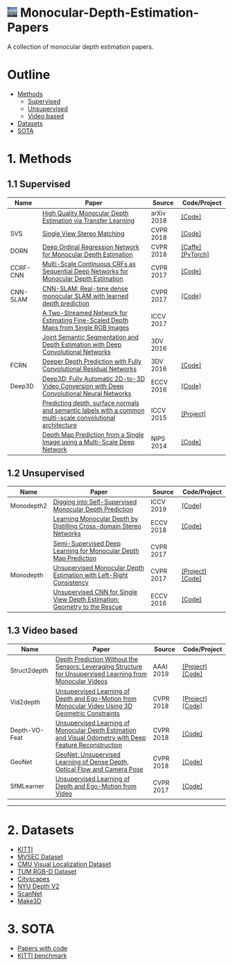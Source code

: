 [<img height="23" src="https://github.com/lh9171338/Outline/blob/master/icon.jpg"/>](https://github.com/lh9171338/Outline) Monocular-Depth-Estimation-Papers
===

A collection of monocular depth estimation papers.

# Outline

- [Methods](#1-Methods)
  - [Supervised](#11-Supervised)
  - [Unsupervised](#12-Unsupervised)
  - [Video based](#13-Video-based)  
- [Datasets](#2-Datasets)
- [SOTA](#3-SOTA)

# 1. Methods

## 1.1 Supervised

| Name | Paper | Source | Code/Project |
| --- | --- | --- | --- |
|  | [High Quality Monocular Depth Estimation via Transfer Learning](https://arxiv.org/abs/1812.11941) | arXiv 2018 | [[Code]](https://github.com/ialhashim/DenseDepth) |
| SVS | [Single View Stereo Matching](https://arxiv.org/abs/1803.02612) | CVPR 2018 | [[Code]](https://github.com/lawy623/SVS) |
| DORN | [Deep Ordinal Regression Network for Monocular Depth Estimation](https://arxiv.org/abs/1806.02446) | CVPR 2018 | [[Caffe]](https://github.com/hufu6371/DORN) [[PyTorch]](https://github.com/dontLoveBugs/DORN_pytorch) |
| CCRF-CNN | [Multi-Scale Continuous CRFs as Sequential Deep Networks for Monocular Depth Estimation](https://arxiv.org/abs/1704.02157) | CVPR 2017 | [[Code]](https://github.com/danxuhk/ContinuousCRF-CNN) |
| CNN-SLAM | [CNN-SLAM: Real-time dense monocular SLAM with learned depth prediction](https://arxiv.org/abs/1704.03489) | CVPR 2017 | [[Code]](https://github.com/iitmcvg/CNN_SLAM)  |
|  | [A Two-Streamed Network for Estimating Fine-Scaled Depth Maps from Single RGB Images](https://arxiv.org/abs/1607.00730) | ICCV 2017 |   |
|  | [Joint Semantic Segmentation and Depth Estimation with Deep Convolutional Networks](https://arxiv.org/abs/1604.07480) | 3DV 2016 |   |
| FCRN | [Deeper Depth Prediction with Fully Convolutional Residual Networks](https://arxiv.org/abs/1606.00373) | 3DV 2016 | [[Code]](https://github.com/iro-cp/FCRN-DepthPrediction) |
| Deep3D | [Deep3D: Fully Automatic 2D-to-3D Video Conversion with Deep Convolutional Neural Networks](https://arxiv.org/abs/1604.03650) | ECCV 2016 | [[Code]](https://github.com/piiswrong/deep3d) |
|  | [Predicting depth, surface normals and semantic labels with a common multi-scale convolutional architecture](https://arxiv.org/abs/1411.4734) | ICCV 2015 | [[Project]](https://cs.nyu.edu/~deigen/dnl/) |
|  | [Depth Map Prediction from a Single Image using a Multi-Scale Deep Network](https://papers.nips.cc/paper/5539-depth-map-prediction-from-a-single-image-using-a-multi-scale-deep-network.pdf) | NIPS 2014 | [[Code]](https://github.com/hjimce/Depth-Map-Prediction) |
 
## 1.2 Unsupervised

| Name | Paper | Source | Code/Project |
| --- | --- | --- | --- |
| Monodepth2  | [Digging into Self-Supervised Monocular Depth Prediction](https://arxiv.org/abs/1806.01260) | ICCV 2019 | [[Code]](https://github.com/nianticlabs/monodepth2) |
|  | [Learning Monocular Depth by Distilling Cross-domain Stereo Networks](https://arxiv.org/abs/1808.06586) | ECCV 2018 | [[Code]](https://github.com/xy-guo/Learning-Monocular-Depth-by-Stereo) |
|  | [Semi-Supervised Deep Learning for Monocular Depth Map Prediction](https://arxiv.org/abs/1702.02706) | CVPR 2017 |   |
| Monodepth | [Unsupervised Monocular Depth Estimation with Left-Right Consistency](https://arxiv.org/abs/1609.03677) | CVPR 2017 | [[Project]](http://visual.cs.ucl.ac.uk/pubs/monoDepth/) [[Code]](https://github.com/mrharicot/monodepth) |
|  | [Unsupervised CNN for Single View Depth Estimation: Geometry to the Rescue](https://arxiv.org/abs/1603.04992) | ECCV 2016 | [[Code]](https://github.com/Ravi-Garg/Unsupervised_Depth_Estimation) |

## 1.3 Video based

| Name | Paper | Source | Code/Project |
| --- | --- | --- | --- |
| Struct2depth | [Depth Prediction Without the Sensors: Leveraging Structure for Unsupervised Learning from Monocular Videos](https://arxiv.org/abs/1811.06152) | AAAI 2019 | [[Project]](https://sites.google.com/view/struct2depth) [[Code]](https://github.com/tensorflow/models/tree/master/research/struct2depth) |
| Vid2depth | [Unsupervised Learning of Depth and Ego-Motion from Monocular Video Using 3D Geometric Constraints](https://arxiv.org/abs/1802.05522) | CVPR 2018 | [[Project]](https://sites.google.com/view/vid2depth) [[Code]](https://github.com/tensorflow/models/tree/master/research/vid2depth) |
| Depth-VO-Feat | [Unsupervised Learning of Monocular Depth Estimation and Visual Odometry with Deep Feature Reconstruction](https://arxiv.org/abs/1803.03893) | CVPR 2018 | [[Code]](https://github.com/Huangying-Zhan/Depth-VO-Feat) |
| GeoNet | [GeoNet: Unsupervised Learning of Dense Depth, Optical Flow and Camera Pose](https://arxiv.org/abs/1803.02276) | CVPR 2018 | [[Code]](https://github.com/yzcjtr/GeoNet) |
| SfMLearner | [Unsupervised Learning of Depth and Ego-Motion from Video](http://arxiv.org/abs/1704.07813) | CVPR 2017 | [[Code]](https://github.com/tinghuiz/SfMLearner) |

---

# 2. Datasets

- [KITTI](http://www.cvlibs.net/datasets/kitti/raw_data.php)
- [MVSEC Dataset](https://daniilidis-group.github.io/mvsec/)
- [CMU Visual Localization Dataset](http://3dvis.ri.cmu.edu/data-sets/localization/)
- [TUM RGB-D Dataset](https://vision.in.tum.de/data/datasets/rgbd-dataset)
- [Cityscapes](https://www.cityscapes-dataset.com/)
- [NYU Depth V2](https://cs.nyu.edu/~silberman/datasets/nyu_depth_v2.html)
- [ScanNet](http://www.scan-net.org/#code-and-data)
- [Make3D](http://make3d.cs.cornell.edu/data.html)
 
# 3. SOTA
- [Papers with code](https://paperswithcode.com/task/monocular-depth-estimation)
- [KITTI benchmark](http://www.cvlibs.net/datasets/kitti/eval_depth.php?benchmark=depth_prediction)

